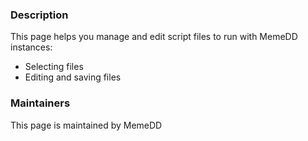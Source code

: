 ### Description

This page helps you manage and edit script files to run with MemeDD instances:

- Selecting files
- Editing and saving files

### Maintainers

This page is maintained by MemeDD
